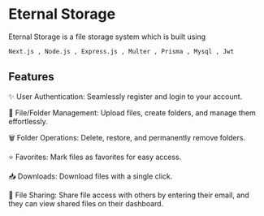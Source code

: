 # Eternal Storage
Eternal Storage is a file storage system which is built using 
```bash
Next.js , Node.js , Express.js , Multer , Prisma , Mysql , Jwt
```

## Features
✨ User Authentication: Seamlessly register and login to your account.

📁 File/Folder Management: Upload files, create folders, and manage them effortlessly. 

🗑️ Folder Operations: Delete, restore, and permanently remove folders. 

⭐ Favorites: Mark files as favorites for easy access. 

📥 Downloads: Download files with a single click. 

🔗 File Sharing: Share file access with others by entering their email, and they can view shared files on their dashboard.

